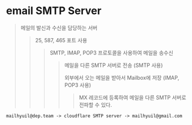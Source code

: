 # email SMTP Server

> 메일의 발신과 수신을 담당하는 서버
>
> > 25, 587, 465 포트 사용
> >
> > > SMTP, IMAP, POP3 프로토콜을 사용하여 메일을 송수신
> > >
> > > > 메일을 다른 SMTP 서버로 전송 (SMTP 사용)
> > > >
> > > > 외부에서 오는 메일을 받아서 Mailbox에 저장 (IMAP, POP3 사용)
> > > >
> > > > > MX 레코드에 등록하여 메일을 다른 SMTP 서버로 전파할 수 있다.

```txt
mailhyuil@dep.team -> cloudflare SMTP server -> mailhyuil@gmail.com
```
